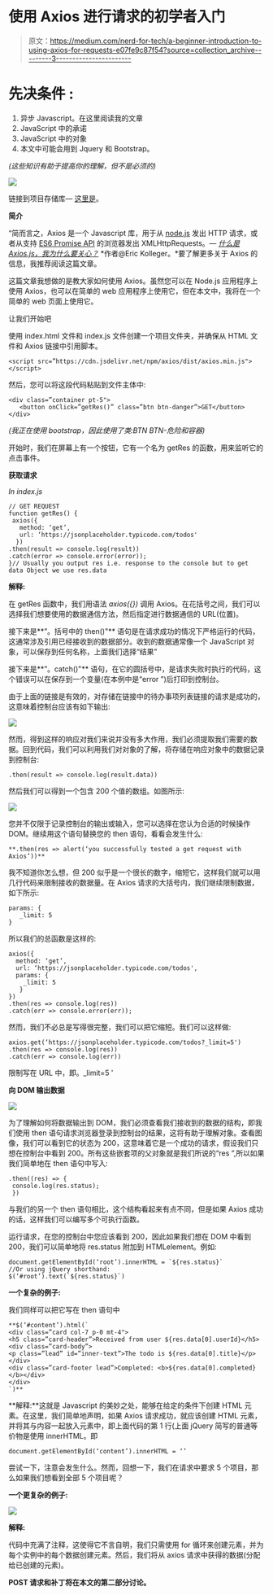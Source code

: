 # 使用 Axios 进行请求的初学者入门

> 原文：<https://medium.com/nerd-for-tech/a-beginner-introduction-to-using-axios-for-requests-e07fe9c87f54?source=collection_archive---------3----------------------->

# 先决条件 **:**

1.  异步 Javascript。在这里阅读我的文章
2.  JavaScript 中的承诺
3.  JavaScript 中的对象
4.  本文中可能会用到 Jquery 和 Bootstrap。

*(这些知识有助于提高你的理解，但不是必须的)*

![](img/9ce525a0b513e6e1a3f65dcbd86e4481.png)

链接到项目存储库— [这里是](https://github.com/Uny1me/axios-project/)。

**简介**

“简而言之，Axios 是一个 Javascript 库，用于从 [node.js](https://nodejs.org/en/) 发出 HTTP 请求，或者从支持 [ES6 Promise API](https://developer.mozilla.org/en-US/docs/Web/JavaScript/Reference/Global_Objects/Promise) 的浏览器发出 XMLHttpRequests。— [*什么是 Axios.js，我为什么要关心？*](/@MinimalGhost/what-is-axios-js-and-why-should-i-care-7eb72b111dc0) *作者@Eric Kolleger。*要了解更多关于 Axios 的信息，我推荐阅读这篇文章。

这篇文章我想做的是教大家如何使用 Axios。虽然您可以在 Node.js 应用程序上使用 Axios，也可以在简单的 web 应用程序上使用它，但在本文中，我将在一个简单的 web 页面上使用它。

让我们开始吧

使用 index.html 文件和 index.js 文件创建一个项目文件夹，并确保从 HTML 文件和 Axios 链接中引用脚本。

```
<script src=”https://cdn.jsdelivr.net/npm/axios/dist/axios.min.js"></script>
```

然后，您可以将这段代码粘贴到文件主体中:

```
<div class=”container pt-5">
   <button onClick=”getRes()” class=”btn btn-danger”>GET</button>
</div>
```

*(我正在使用 bootstrap，因此使用了类:BTN BTN-危险和容器)*

开始时，我们在屏幕上有一个按钮，它有一个名为 getRes 的函数，用来监听它的点击事件。

**获取请求**

*In index.js*

```
// GET REQUEST
function getRes() {
 axios({
   method: ‘get’,
   url: ‘https://jsonplaceholder.typicode.com/todos'
  })
.then(result => console.log(result))
.catch(error => console.error(error));
}// Usually you output res i.e. response to the console but to get data Object we use res.data
```

**解释:**

在 getRes 函数中，我们用语法 *axios({})* 调用 Axios。在花括号之间，我们可以选择我们想要使用的数据通信方法，然后指定进行数据通信的 URL(位置)。

接下来是**”。括号中的 then()"** 语句是在请求成功的情况下严格运行的代码，这通常涉及引用已经接收到的数据部分。收到的数据通常像一个 JavaScript 对象，可以保存到任何名称，上面我们选择“结果”

接下来是**”。catch()"** 语句，在它的圆括号中，是请求失败时执行的代码，这个错误可以在保存到一个变量(在本例中是“error ”)后打印到控制台。

由于上面的链接是有效的，对存储在链接中的待办事项列表链接的请求是成功的，这意味着控制台应该有如下输出:

![](img/10baf9e3c47bedfb8b7d16139b1eae73.png)

然而，得到这样的响应对我们来说并没有多大作用，我们必须提取我们需要的数据。回到代码，我们可以利用我们对对象的了解，将存储在响应对象中的数据记录到控制台:

```
.then(result => console.log(result.data))
```

然后我们可以得到一个包含 200 个值的数组。如图所示:

![](img/3ac93d00c38b17122fc7a8fc17740c11.png)

您并不仅限于记录控制台的输出或输入，您可以选择在您认为合适的时候操作 DOM。继续用这个语句替换您的 then 语句，看看会发生什么:

```
**.then(res => alert(‘you successfully tested a get request with Axios’))**
```

我不知道你怎么想，但 200 似乎是一个很长的数字，缩短它，这样我们就可以用几行代码来限制接收的数据量。在 Axios 请求的大括号内，我们继续限制数据，如下所示:

```
params: {
   _limit: 5
}
```

所以我们的总函数是这样的:

```
axios({
  method: ‘get’,
  url: ‘https://jsonplaceholder.typicode.com/todos',
  params: {
    _limit: 5
   }
})
.then(res => console.log(res))
.catch(err => console.error(err));
```

然而，我们不必总是写得很完整，我们可以把它缩短。我们可以这样做:

```
axios.get(‘https://jsonplaceholder.typicode.com/todos?_limit=5')
.then(res => console.log(res))
.catch(err => console.log(err))
```

限制写在 URL 中，即。_limit=5 '

**向 DOM 输出数据**

![](img/49644abd83d6fc3c1ef90ed88a3ace94.png)

为了理解如何将数据输出到 DOM，我们必须查看我们接收到的数据的结构，即我们使用 then 语句请求浏览器登录到控制台的结果，这将有助于理解对象。查看图像，我们可以看到它的状态为 200，这意味着它是一个成功的请求，假设我们只想在控制台中看到 200。所有这些嵌套项的父对象就是我们所说的“res ”,所以如果我们简单地在 then 语句中写入:

```
.then((res) => {
 console.log(res.status);
 })
```

与我们的另一个 then 语句相比，这个结构看起来有点不同，但是如果 Axios 成功的话，这样我们可以编写多个可执行函数。

运行请求，在您的控制台中您应该看到 200，因此如果我们想在 DOM 中看到 200，我们可以简单地将 res.status 附加到 HTMLelement。例如:

```
document.getElementById(‘root’).innerHTML = `${res.status}`
//Or using jQuery shorthand:
$(‘#root’).text(`${res.status}`)
```

**一个复杂的例子:**

我们同样可以把它写在 then 语句中

```
**$(‘#content’).html(`
<div class=”card col-7 p-0 mt-4">
<h5 class=”card-header”>Received from user ${res.data[0].userId}</h5>
<div class=”card-body”>
<p class=”lead” id=”inner-text”>The todo is ${res.data[0].title}</p>
</div>
<div class=”card-footer lead”>Completed: <b>${res.data[0].completed}</b></div>
</div>
`)**
```

**解释:**这就是 Javascript 的美妙之处，能够在给定的条件下创建 HTML 元素。在这里，我们简单地声明，如果 Axios 请求成功，就应该创建 HTML 元素，并将其与内容一起放入元素中，即上面代码的第 1 行(上面 jQuery 简写的普通等价物是使用 innerHTML。即

```
document.getElementById(‘content’).innerHTML = ‘’
```

尝试一下，注意会发生什么。然而，回想一下，我们在请求中要求 5 个项目，那么如果我们想看到全部 5 个项目呢？

**一个更复杂的例子:**

![](img/6d96c978fdd9c8eb730d92314840b866.png)

**解释:**

代码中充满了注释，这使得它不言自明，我们只需使用 for 循环来创建元素，并为每个实例中的每个数据创建元素。然后，我们将从 axios 请求中获得的数据(分配给已创建的元素)。

**POST 请求和补丁将在本文的第二部分讨论。**